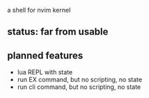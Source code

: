 a shell for nvim kernel

## status: far from usable

## planned features
* lua REPL with state
* run EX command, but no scripting, no state
* run cli command, but no scripting, no state
